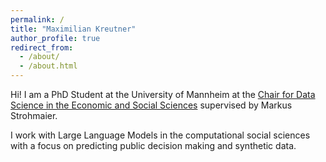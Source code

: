 ```yaml
---
permalink: /
title: "Maximilian Kreutner"
author_profile: true
redirect_from: 
  - /about/
  - /about.html
---
```


Hi! I am a PhD Student at the University of Mannheim at the [Chair for Data Science in the Economic and Social Sciences](https://www.bwl.uni-mannheim.de/en/information-systems/chairs/prof-dr-strohmaier/) supervised by Markus Strohmaier.

I work with Large Language Models in the computational social sciences with a focus on predicting public decision making and synthetic data.